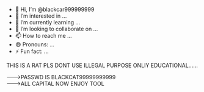 - 👋 Hi, I’m @blackcar999999999
- 👀 I’m interested in ...
- 🌱 I’m currently learning ...
- 💞️ I’m looking to collaborate on ...
- 📫 How to reach me ...
- 😄 Pronouns: ...
- ⚡ Fun fact: ...

<!---
blackcar999999999/blackcar999999999 is a ✨ special ✨ repository because its `README.md` (this file) appears on your GitHub profile.
You can click the Preview link to take a look at your changes.
--->THIS IS A RAT PLS DONT USE ILLEGAL PURPOSE ONLIY EDUCATIONAL......
--->PASSWD IS BLACKCAT99999999999  
--->ALL CAPITAL 
NOW ENJOY TOOL 
